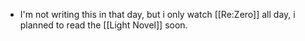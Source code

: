 - I'm not writing this in that day, but i only watch [[Re:Zero]] all day, i planned to read the [[Light Novel]] soon.